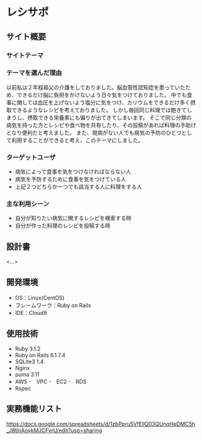 # レシサポ

## サイト概要
### サイトテーマ


### テーマを選んだ理由
以前私は２年程祖父の介護をしておりました。脳血管性認知症を患っていたため、できるだけ脳に負担をかけないよう日々気をつけておりました。
中でも食事に関しては血圧を上げないよう塩分に気をつけ、カリウムをできるだけ多く摂取できるようなレシピを考えておりました。
しかし毎回同じ料理では飽きてしまうし、摂取できる栄養素にも偏りが出てきてしまいます。
そこで同じ分類の病気を持った方とレシピや食べ物を共有したり、その投稿があれば料理の手助けとなり便利だと考えました。
また、現病がない人でも病気の予防のひとつとして利用することができると考え、このテーマにしました。


### ターゲットユーザ
- 病気によって食事を気をつけなければならない人
- 病気を予防するために食事を気をつけている人
- 上記２つどちらか一つでも該当する人に料理をする人

### 主な利用シーン
- 自分が知りたい病気に関するレシピを検索する時
- 自分が作った料理のレシピを投稿する時

## 設計書
<...>

## 開発環境
- OS：Linux(CentOS)
- フレームワーク：Ruby on Rails
- IDE：Cloud9

## 使用技術
- Ruby 3.1.2
- Ruby on Rails 6.1.7.4
- SQLite3 1.4
- Nginx
- puma 3.11
- AWS
  -　VPC
  -　EC2
  -　RDS
- Rspec

## 実務機能リスト
https://docs.google.com/spreadsheets/d/1zbPpru5VfEllQ03QUnqHeDMC5h_J8tlnAoykMJCFvrU/edit?usp=sharing
